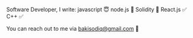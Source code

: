 Software Developer, I write:
javascript 😇
node.js 🥰
Solidity 🤪
React.js ✅
C++ ✅


You can reach out to me via bakisodiq@gmail.com 📠
